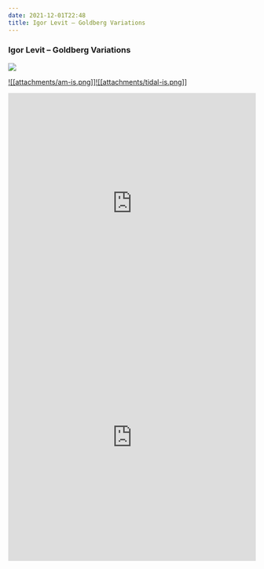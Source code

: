 ```yaml
---
date: 2021-12-01T22:48
title: Igor Levit – Goldberg Variations
---
```

### Igor Levit – Goldberg Variations
[![](https://img.discogs.com/QAzIhllbkNJJZPeZBTCLHF7qRYU=/fit-in/600x589/filters:strip_icc():format(jpeg):mode_rgb():quality(90)/discogs-images/R-11813081-1523679801-1995.jpeg.jpg)][1] 

[1]: https://www.discogs.com/release/11813081
[2]: https://music.apple.com/us/album/1170140553
[3]: https://listen.tidal.com/album/66090802

[![[attachments/am-is.png]]][2][![[attachments/tidal-is.png]]][3]

<iframe allow="autoplay *; encrypted-media *; fullscreen *" frameborder="0" height="450" style="width:100%;max-width:660px;overflow:hidden;background:transparent;" sandbox="allow-forms allow-popups allow-same-origin allow-scripts allow-storage-access-by-user-activation allow-top-navigation-by-user-activation" src="https://embed.music.apple.com/us/album/turn-blue/1170140553"></iframe>
<div style="position: relative; padding-bottom: 100%; height: 0; overflow: hidden; max-width: 100%;"><iframe src="https://embed.tidal.com/albums/66090802?layout=gridify" frameborder= "0" allowfullscreen style="position: absolute; top: 0; left: 0; width: 100%; height: 1px; min-height: 100%; margin: 0 auto;"></iframe></div>